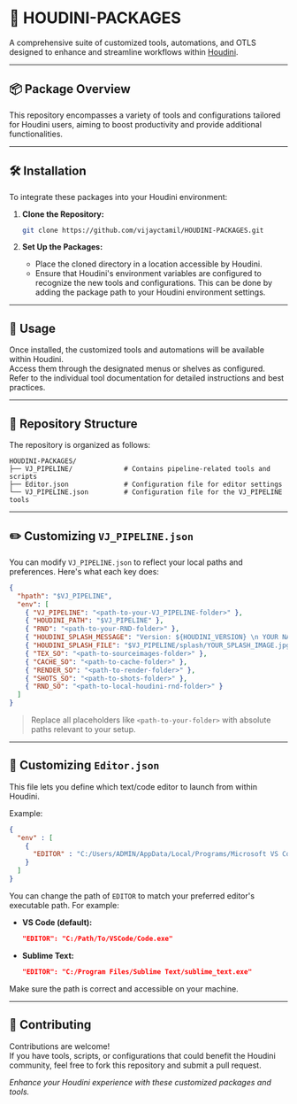 # 🎨 HOUDINI-PACKAGES

A comprehensive suite of customized tools, automations, and OTLS designed to enhance and streamline workflows within [Houdini](https://www.sidefx.com/products/houdini/).

---

## 📦 Package Overview

This repository encompasses a variety of tools and configurations tailored for Houdini users, aiming to boost productivity and provide additional functionalities.

---

## 🛠️ Installation

To integrate these packages into your Houdini environment:

1. **Clone the Repository:**
   ```bash
   git clone https://github.com/vijayctamil/HOUDINI-PACKAGES.git
   ```

2. **Set Up the Packages:**
   - Place the cloned directory in a location accessible by Houdini.
   - Ensure that Houdini's environment variables are configured to recognize the new tools and configurations. This can be done by adding the package path to your Houdini environment settings.

---

## 🚀 Usage

Once installed, the customized tools and automations will be available within Houdini.  
Access them through the designated menus or shelves as configured.  
Refer to the individual tool documentation for detailed instructions and best practices.

---

## 📂 Repository Structure

The repository is organized as follows:

```
HOUDINI-PACKAGES/
├── VJ_PIPELINE/             # Contains pipeline-related tools and scripts
├── Editor.json              # Configuration file for editor settings
└── VJ_PIPELINE.json         # Configuration file for the VJ_PIPELINE tools
```

---

## ✏️ Customizing `VJ_PIPELINE.json`

You can modify `VJ_PIPELINE.json` to reflect your local paths and preferences. Here's what each key does:

```json
{
  "hpath": "$VJ_PIPELINE",
  "env": [
    { "VJ_PIPELINE": "<path-to-your-VJ_PIPELINE-folder>" },
    { "HOUDINI_PATH": "$VJ_PIPELINE" },
    { "RND": "<path-to-your-RND-folder>" },
    { "HOUDINI_SPLASH_MESSAGE": "Version: ${HOUDINI_VERSION} \n YOUR NAME HERE" },
    { "HOUDINI_SPLASH_FILE": "$VJ_PIPELINE/splash/YOUR_SPLASH_IMAGE.jpg" },
    { "TEX_SO": "<path-to-sourceimages-folder>" },
    { "CACHE_SO": "<path-to-cache-folder>" },
    { "RENDER_SO": "<path-to-render-folder>" },
    { "SHOTS_SO": "<path-to-shots-folder>" },
    { "RND_SO": "<path-to-local-houdini-rnd-folder>" }
  ]
}
```

> Replace all placeholders like `<path-to-your-folder>` with absolute paths relevant to your setup.

---

## 📝 Customizing `Editor.json`

This file lets you define which text/code editor to launch from within Houdini.

Example:

```json
{
  "env" : [
    {
      "EDITOR" : "C:/Users/ADMIN/AppData/Local/Programs/Microsoft VS Code/Code.exe"
    }
  ]
}
```

You can change the path of `EDITOR` to match your preferred editor's executable path. For example:

- **VS Code (default):**
  ```json
  "EDITOR": "C:/Path/To/VSCode/Code.exe"
  ```
- **Sublime Text:**
  ```json
  "EDITOR": "C:/Program Files/Sublime Text/sublime_text.exe"
  ```

Make sure the path is correct and accessible on your machine.

---

## 🤝 Contributing

Contributions are welcome!  
If you have tools, scripts, or configurations that could benefit the Houdini community, feel free to fork this repository and submit a pull request.



*Enhance your Houdini experience with these customized packages and tools.*


